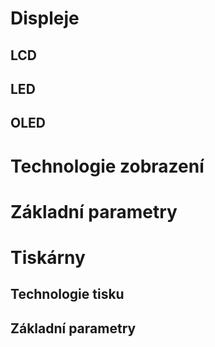 # Displeje
## LCD
## LED
## OLED
# Technologie zobrazení
# Základní parametry
# Tiskárny
## Technologie tisku
## Základní parametry